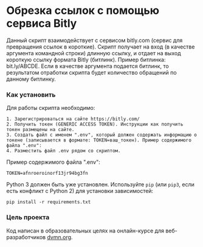 # Обрезка ссылок с помощью сервиса Bitly

Данный скрипт взаимодействует с сервисом bitly.com (сервис для превращения ссылок в короткие).
Скрипт получает на вход (в качестве аргумента командной строки) длинную ссылку, и отдает на выход короткую ссылку формата Bitly (битлинк).
Пример битлинка: bit.ly/ABCDE.
Если в качестве аргумента подается битлинк, то результатом отработки скрипта будет количество обращений по данному битлинку. 

### Как установить

Для работы скрипта необходимо: 
```
1. Зарегистрироваться на сайте https://bitly.com/ 
2. Получить токен (GENERIC ACCESS TOKEN). Инструкции как получить токен размещены на сайте.
3. Cоздать файл с именем ".env", который должен содержать информацию о токене (записывается в формате: TOKEN=ваш_токен). Пример содержимого файла ".env":
4. Разместить файл .env рядом со скриптом.
```

Пример содержимого файла ".env":

    TOKEN=afnroeroinorf13jr94bg3fn


Python 3 должен быть уже установлен. 
Используйте `pip` (или `pip3`, если есть конфликт с Python 2) для установки зависимостей:
```
pip install -r requirements.txt
```

### Цель проекта

Код написан в образовательных целях на онлайн-курсе для веб-разработчиков [dvmn.org](https://dvmn.org/).
